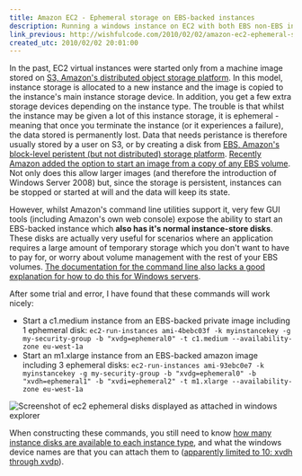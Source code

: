 ```yaml
---
title: Amazon EC2 - Ephemeral storage on EBS-backed instances
description: Running a windows instance on EC2 with both EBS non-EBS instance storage disks
link_previous: http://wishfulcode.com/2010/02/02/amazon-ec2-ephemeral-storage-on-ebs-backed-instances/
created_utc: 2010/02/02 20:01:00
---
```


In the past, EC2 virtual instances were started only from a machine image stored on [S3, Amazon's distributed object storage platform](http://aws.amazon.com/s3). In this model, instance storage is allocated to a new instance and the image is copied to the instance's main instance storage device. In addition, you get a few extra storage devices depending on the instance type. The trouble is that whilst the instance may be given a lot of this instance storage, it is ephemeral - meaning that once you terminate the instance (or it experiences a failure), the data stored is permanently lost. Data that needs peristance is therefore usually stored by a user on S3, or by creating a disk from [EBS, Amazon's block-level peristent (but not distributed) storage platform](http://aws.amazon.com/ebs/). [Recently Amazon added the option to start an image from a copy of any EBS volume](http://aws.typepad.com/aws/2009/12/new-amazon-ec2-feature-boot-from-elastic-block-store.html). Not only does this allow larger images (and therefore the introduction of Windows Server 2008) but, since the storage is persistent, instances can be stopped or started at will and the data will keep its state.

However, whilst Amazon's command line utilities support it, very few GUI tools (including Amazon's own web console) expose the ability to start an EBS-backed instance which **also has it's normal instance-store disks**. These disks are actually very useful for scenarios where an application requires a large amount of temporary storage which you don't want to have to pay for, or worry about volume management with the rest of your EBS volumes. [The documentation for the command line also lacks a good explanation for how to do this for Windows servers](http://docs.amazonwebservices.com/AWSEC2/2009-11-30/CommandLineReference/).

After some trial and error, I have found that these commands will work nicely:
 - Start a c1.medium instance from an EBS-backed private image including 1 ephemeral disk:
 `ec2-run-instances ami-4bebc03f -k myinstancekey -g my-security-group -b "xvdg=ephemeral0" -t c1.medium --availability-zone eu-west-1a`
 - Start an m1.xlarge instance from an EBS-backed amazon image including 3 ephemeral disks:
 `ec2-run-instances ami-93ebc0e7 -k myinstancekey -g my-security-group -b "xvdg=ephemeral0" -b "xvdh=ephemeral1" -b "xvdi=ephemeral2" -t m1.xlarge --availability-zone eu-west-1a`

![Screenshot of ec2 ephemeral disks displayed as attached in windows explorer](../media-a/windows-ec2-instance-disks.png)

When constructing these commands, you still need to know [how many instance disks are available to each instance type](http://aws.amazon.com/ec2/instance-types/), and what the windows device names are that you can attach them to ([apparently limited to 10: xvdh through xvdp](http://developer.amazonwebservices.com/connect/message.jspa?messageID=158649)).
